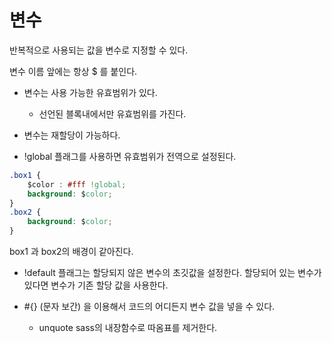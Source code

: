 # 변수
반복적으로 사용되는 값을 변수로 지정할 수 있다.

변수 이름 앞에는 항상 $ 를 붙인다.

- 변수는 사용 가능한 유효범위가 있다.
    - 선언된 블록내에서만 유효범위를 가진다.

- 변수는 재할당이 가능하다.

- !global 플래그를 사용하면 유효범위가 전역으로 설정된다.
```css
.box1 {
    $color : #fff !global;
    background: $color;
}
.box2 {
    background: $color;
}
```
box1 과 box2의 배경이 같아진다.

- !default 플래그는 할당되지 않은 변수의 초깃값을 설정한다. 할당되어 있는 변수가 있다면 변수가 기존 할당 값을 사용한다.

- #{} (문자 보간) 을 이용해서 코드의 어디든지 변수 값을 넣을 수 있다.
    - unquote sass의 내장함수로 따옴표를 제거한다.
    